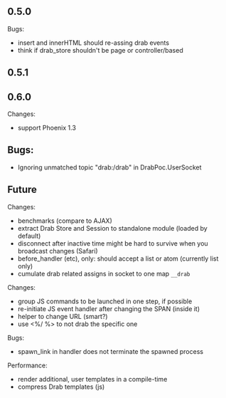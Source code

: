 
## 0.5.0
Bugs:
* insert and innerHTML should re-assing drab events
* think if drab_store shouldn't be page or controller/based


## 0.5.1


## 0.6.0
Changes:
* support Phoenix 1.3

## Bugs:
* Ignoring unmatched topic "drab:/drab" in DrabPoc.UserSocket

## Future
Changes:
* benchmarks (compare to AJAX)
* extract Drab Store and Session to standalone module (loaded by default)
* disconnect after inactive time might be hard to survive when you broadcast changes (Safari)
* before_handler (etc), only: should accept a list or atom (currently list only)
* cumulate drab related assigns in socket to one map `__drab`

Changes:
* group JS commands to be launched in one step, if possible
* re-initiate JS event handler after changing the SPAN (inside it)
* helper to change URL (smart?)
* use <%/ %> to not drab the specific one


Bugs:
* spawn_link in handler does not terminate the spawned process

Performance:
* render additional, user templates in a compile-time
* compress Drab templates (js)
